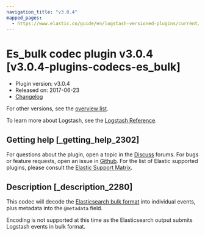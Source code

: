 ```yaml
---
navigation_title: "v3.0.4"
mapped_pages:
  - https://www.elastic.co/guide/en/logstash-versioned-plugins/current/v3.0.4-plugins-codecs-es_bulk.html
---
```


# Es_bulk codec plugin v3.0.4 [v3.0.4-plugins-codecs-es_bulk]


* Plugin version: v3.0.4
* Released on: 2017-06-23
* [Changelog](https://github.com/logstash-plugins/logstash-codec-es_bulk/blob/v3.0.4/CHANGELOG.md)

For other versions, see the [overview list](codec-es_bulk-index.md).

To learn more about Logstash, see the [Logstash Reference](logstash://reference/index.md).

## Getting help [_getting_help_2302]

For questions about the plugin, open a topic in the [Discuss](http://discuss.elastic.co) forums. For bugs or feature requests, open an issue in [Github](https://github.com/logstash-plugins/logstash-codec-es_bulk). For the list of Elastic supported plugins, please consult the [Elastic Support Matrix](https://www.elastic.co/support/matrix#matrix_logstash_plugins).


## Description [_description_2280]

This codec will decode the [Elasticsearch bulk format](http://www.elasticsearch.org/guide/en/elasticsearch/reference/current/docs-bulk.html) into individual events, plus metadata into the `@metadata` field.

Encoding is not supported at this time as the Elasticsearch output submits Logstash events in bulk format.


